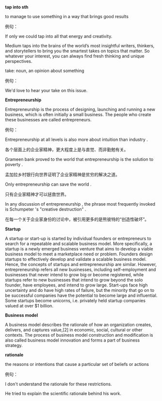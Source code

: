 **tap into sth**

to manage to use something in a way that brings good results

例句：

If only we could tap into all that energy and creativity.

Medium taps into the brains of the world’s most insightful writers, thinkers, and storytellers to bring you the smartest takes on topics that matter. So whatever your interest, you can always find fresh thinking and unique perspectives.

take: noun, an opinion about something

例句：

We'd love to hear your take on this issue.

**Entrepreneurship**

Entrepreneurship is the process of designing, launching and running a new business, which is often initially a small business. The people who create these businesses are called entrepreneurs.

例句：

Entrepreneurship at all levels is also more about intuition than industry .

各个层面上的企业家精神，更大程度上是与直觉、而非勤勉有关。

Grameen bank proved to the world that entrepreneurship is the solution to poverty .

孟加拉乡村银行向世界证明了企业家精神是贫穷的解决之道。

Only entrepreneurship can save the world .

只有企业家精神才可以拯救世界。

In any discussion of entrepreneurship , the phrase most frequently invoked is Schumpeter 's "creative destruction" .

在每一个关于企业家身份的讨论中，被引用更多的是熊彼特的“创造性破坏”。

**Startup**

A startup or start-up is started by individual founders or entrepreneurs to search for a repeatable and scalable business model. More specifically, a startup is a newly emerged business venture that aims to develop a viable business model to meet a marketplace need or problem. Founders design startups to effectively develop and validate a scalable business model. Hence, the concepts of startups and entrepreneurship are similar. However, entrepreneurship refers all new businesses, including self-employment and businesses that never intend to grow big or become registered, while startups refer to new businesses that intend to grow beyond the solo founder, have employees, and intend to grow large. Start-ups face high uncertainty and do have high rates of failure, but the minority that go on to be successful companies have the potential to become large and influential. Some startups become unicorns, i.e. privately held startup companies valued at over $1 billion.

**Business model**

A business model describes the rationale of how an organization creates, delivers, and captures value,\[2\] in economic, social, cultural or other contexts. The process of business model construction and modification is also called business model innovation and forms a part of business strategy.

**rationale**

the reasons or intentions that cause a particular set of beliefs or actions

例句：

I don't understand the rationale for these restrictions.

He tried to explain the scientific rationale behind his work.

